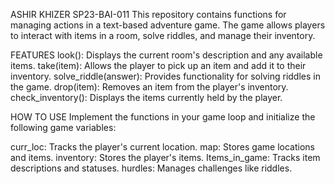 ASHIR KHIZER
SP23-BAI-011
This repository contains functions for managing actions in a text-based adventure game. The game allows players to interact with items in a room, solve riddles, and manage their inventory.

FEATURES
look(): Displays the current room's description and any available items.
take(item): Allows the player to pick up an item and add it to their inventory.
solve_riddle(answer): Provides functionality for solving riddles in the game.
drop(item): Removes an item from the player's inventory.
check_inventory(): Displays the items currently held by the player.

HOW TO USE 
Implement the functions in your game loop and initialize the following game variables:

curr_loc: Tracks the player's current location.
map: Stores game locations and items.
inventory: Stores the player's items.
Items_in_game: Tracks item descriptions and statuses.
hurdles: Manages challenges like riddles.
